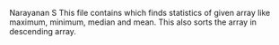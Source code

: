 Narayanan S
This file contains which finds statistics of given array like maximum, minimum, median and mean. This also sorts the array in descending array.
